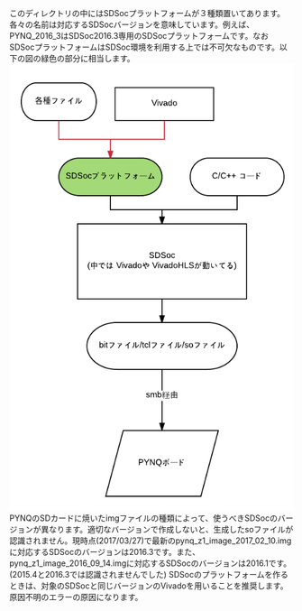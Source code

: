 このディレクトリの中にはSDSocプラットフォームが３種類置いてあります。各々の名前は対応するSDSocバージョンを意味しています。例えば、PYNQ_2016_3はSDSoc2016.3専用のSDSocプラットフォームです。なおSDSocプラットフォームはSDSoc環境を利用する上では不可欠なものです。以下の図の緑色の部分に相当します。  
![](./SDSocPFM.png)  
PYNQのSDカードに焼いたimgファイルの種類によって、使うべきSDSocのバージョンが異なります。適切なバージョンで作成しないと、生成したsoファイルが認識されません。現時点(2017/03/27)で最新のpynq_z1_image_2017_02_10.imgに対応するSDSocのバージョンは2016.3です。また、pynq_z1_image_2016_09_14.imgに対応するSDSocのバージョンは2016.1です。(2015.4と2016.3では認識されませんでした) 
SDSocのプラットフォームを作るときは、対象のSDSocと同じバージョンのVivadoを用いることを推奨します。原因不明のエラーの原因になります。
